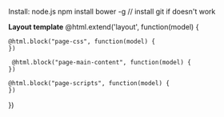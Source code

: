 Install:
node.js
npm install bower -g // install git if doesn't work

<b>Layout template</b>
 @html.extend('layout', function(model) {
 
    @html.block("page-css", function(model) {
    })
 
     @html.block("page-main-content", function(model) {
    })
    
    @html.block("page-scripts", function(model) {
    })
 })